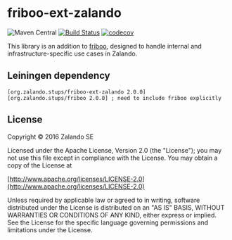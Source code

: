 # friboo-ext-zalando

![Maven Central](https://img.shields.io/maven-central/v/org.zalando.stups/friboo-ext-zalando.svg)
[![Build Status](https://travis-ci.org/zalando-incubator/friboo-ext-zalando.svg?branch=master)](https://travis-ci.org/zalando-incubator/friboo-ext-zalando)
[![codecov](https://codecov.io/gh/zalando-incubator/friboo-ext-zalando/branch/master/graph/badge.svg)](https://codecov.io/gh/zalando-incubator/friboo-ext-zalando)


This library is an addition to [friboo](https://github.com/zalando/friboo), designed to handle internal and infrastructure-specific use cases in Zalando.

## Leiningen dependency

    [org.zalando.stups/friboo-ext-zalando 2.0.0]
    [org.zalando.stups/friboo 2.0.0] ; need to include friboo explicitly

## License

Copyright © 2016 Zalando SE

Licensed under the Apache License, Version 2.0 (the "License");
you may not use this file except in compliance with the License.
You may obtain a copy of the License at

   [http://www.apache.org/licenses/LICENSE-2.0](http://www.apache.org/licenses/LICENSE-2.0)

Unless required by applicable law or agreed to in writing, software
distributed under the License is distributed on an "AS IS" BASIS,
WITHOUT WARRANTIES OR CONDITIONS OF ANY KIND, either express or implied.
See the License for the specific language governing permissions and
limitations under the License.
